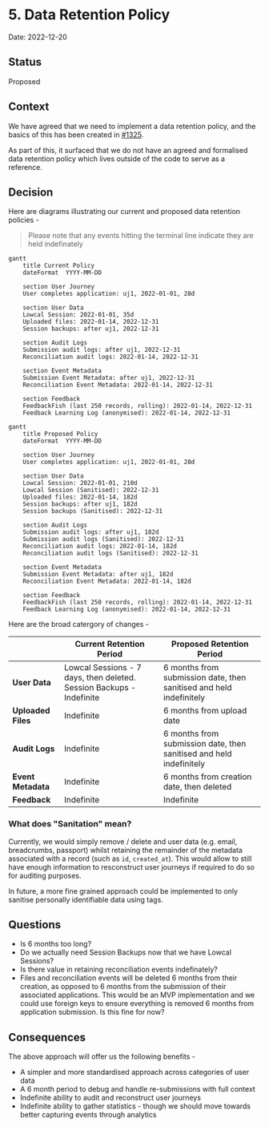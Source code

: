 # 5. Data Retention Policy

Date: 2022-12-20

## Status

Proposed

## Context

We have agreed that we need to implement a data retention policy, and the basics of this has been created in [#1325](https://github.com/theopensystemslab/planx-new/pull/1325).

As part of this, it surfaced that we do not have an agreed and formalised data retention policy which lives outside of the code to serve as a reference.

## Decision
Here are diagrams illustrating our current and proposed data retention policies - 

> Please note that any events hitting the terminal line indicate they are held indefinately

```mermaid
gantt
    title Current Policy
    dateFormat  YYYY-MM-DD

    section User Journey
    User completes application: uj1, 2022-01-01, 28d

    section User Data
    Lowcal Session: 2022-01-01, 35d
    Uploaded files: 2022-01-14, 2022-12-31
    Session backups: after uj1, 2022-12-31

    section Audit Logs
    Submission audit logs: after uj1, 2022-12-31
    Reconciliation audit logs: 2022-01-14, 2022-12-31

    section Event Metadata
    Submission Event Metadata: after uj1, 2022-12-31
    Reconciliation Event Metadata: 2022-01-14, 2022-12-31
    
    section Feedback
    FeedbackFish (last 250 records, rolling): 2022-01-14, 2022-12-31
    Feedback Learning Log (anonymised): 2022-01-14, 2022-12-31
```

```mermaid
gantt
    title Proposed Policy
    dateFormat  YYYY-MM-DD

    section User Journey
    User completes application: uj1, 2022-01-01, 28d

    section User Data
    Lowcal Session: 2022-01-01, 210d
    Lowcal Session (Sanitised): 2022-12-31
    Uploaded files: 2022-01-14, 182d
    Session backups: after uj1, 182d
    Session backups (Sanitised): 2022-12-31

    section Audit Logs
    Submission audit logs: after uj1, 182d
    Submission audit logs (Sanitised): 2022-12-31
    Reconciliation audit logs: 2022-01-14, 182d
    Reconciliation audit logs (Sanitised): 2022-12-31

    section Event Metadata
    Submission Event Metadata: after uj1, 182d
    Reconciliation Event Metadata: 2022-01-14, 182d

    section Feedback
    FeedbackFish (last 250 records, rolling): 2022-01-14, 2022-12-31
    Feedback Learning Log (anonymised): 2022-01-14, 2022-12-31
```

Here are the broad catergory of changes - 

|| Current Retention Period | Proposed Retention Period |
|---|---|---|
| **User Data**| Lowcal Sessions - 7 days, then deleted. Session Backups - Indefinite | 6 months from submission date, then sanitised and held indefinitely |
| **Uploaded Files**| Indefinite | 6 months from upload date |
| **Audit Logs** | Indefinite | 6 months from submission date, then sanitised and held indefinitely |
| **Event Metadata** | Indefinite | 6 months from creation date, then deleted | 
| **Feedback** | Indefinite | Indefinite

### What does "Sanitation" mean?
Currently, we would simply remove / delete and user data (e.g. email, breadcrumbs, passport) whilst retaining the remainder of the metadata associated with a record (such as `id`, `created_at`). This would allow to still have enough information to resconstruct user journeys if required to do so for auditing purposes.

In future, a more fine grained approach could be implemented to only sanitise personally identifiable data using tags.

## Questions
 - Is 6 months too long?
 - Do we actually need Session Backups now that we have Lowcal Sessions?
 - Is there value in retaining reconciliation events indefinately?
 - Files and reconciliation events will be deleted 6 months from their creation, as opposed to 6 months from the submission of their associated applications. This would be an MVP implementation and we could use foreign keys to ensure everything is removed 6 months from application submission. Is this fine for now?

## Consequences

The above approach will offer us the following benefits - 

- A simpler and more standardised approach across categories of user data
- A 6 month period to debug and handle re-submissions with full context
- Indefinite ability to audit and reconstruct user journeys
- Indefinite ability to gather statistics - though we should move towards better capturing events through analytics
